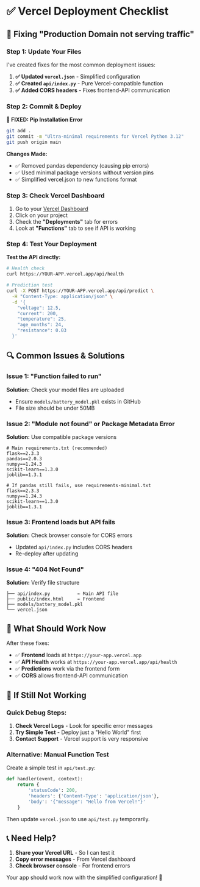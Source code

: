 # ✅ Vercel Deployment Checklist

## 🚨 Fixing "Production Domain not serving traffic"

### Step 1: Update Your Files
I've created fixes for the most common deployment issues:

1. **✅ Updated `vercel.json`** - Simplified configuration
2. **✅ Created `api/index.py`** - Pure Vercel-compatible function  
3. **✅ Added CORS headers** - Fixes frontend-API communication

### Step 2: Commit & Deploy
**🚨 FIXED: Pip Installation Error**
```bash
git add .
git commit -m "Ultra-minimal requirements for Vercel Python 3.12"
git push origin main
```

**Changes Made:**
- ✅ Removed pandas dependency (causing pip errors)
- ✅ Used minimal package versions without version pins
- ✅ Simplified vercel.json to new functions format

### Step 3: Check Vercel Dashboard
1. Go to your [Vercel Dashboard](https://vercel.com/dashboard)
2. Click on your project
3. Check the **"Deployments"** tab for errors
4. Look at **"Functions"** tab to see if API is working

### Step 4: Test Your Deployment

**Test the API directly:**
```bash
# Health check
curl https://YOUR-APP.vercel.app/api/health

# Prediction test
curl -X POST https://YOUR-APP.vercel.app/api/predict \
  -H "Content-Type: application/json" \
  -d '{
    "voltage": 12.5,
    "current": 200,
    "temperature": 25,
    "age_months": 24,
    "resistance": 0.03
  }'
```

## 🔍 Common Issues & Solutions

### Issue 1: "Function failed to run"
**Solution:** Check your model files are uploaded
- Ensure `models/battery_model.pkl` exists in GitHub
- File size should be under 50MB

### Issue 2: "Module not found" or Package Metadata Error
**Solution:** Use compatible package versions
```
# Main requirements.txt (recommended)
flask==2.3.3
pandas==2.0.3
numpy==1.24.3
scikit-learn==1.3.0
joblib==1.3.1

# If pandas still fails, use requirements-minimal.txt
flask==2.3.3
numpy==1.24.3
scikit-learn==1.3.0
joblib==1.3.1
```

### Issue 3: Frontend loads but API fails
**Solution:** Check browser console for CORS errors
- Updated `api/index.py` includes CORS headers
- Re-deploy after updating

### Issue 4: "404 Not Found"
**Solution:** Verify file structure
```
├── api/index.py          ← Main API file
├── public/index.html     ← Frontend
├── models/battery_model.pkl
└── vercel.json
```

## 🎯 What Should Work Now

After these fixes:
- ✅ **Frontend** loads at `https://your-app.vercel.app`
- ✅ **API Health** works at `https://your-app.vercel.app/api/health`
- ✅ **Predictions** work via the frontend form
- ✅ **CORS** allows frontend-API communication

## 🚀 If Still Not Working

### Quick Debug Steps:
1. **Check Vercel Logs** - Look for specific error messages
2. **Try Simple Test** - Deploy just a "Hello World" first
3. **Contact Support** - Vercel support is very responsive

### Alternative: Manual Function Test
Create a simple test in `api/test.py`:
```python
def handler(event, context):
    return {
        'statusCode': 200,
        'headers': {'Content-Type': 'application/json'},
        'body': '{"message": "Hello from Vercel!"}'
    }
```

Then update `vercel.json` to use `api/test.py` temporarily.

## 📞 Need Help?

1. **Share your Vercel URL** - So I can test it
2. **Copy error messages** - From Vercel dashboard
3. **Check browser console** - For frontend errors

Your app should work now with the simplified configuration! 🎉